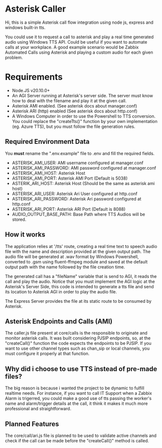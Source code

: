 # Asterisk Caller

Hi, this is a simple Asterisk call flow integration using node js, express and windows built-in tts.

You could use it to request a call to asterisk and play a real time generated audio using Windows TTS API. Could be useful if you want to automate calls at your workplace. A good example scenario would be Zabbix Automated Calls using Asterisk and playing a custom audio for each given problem.


# Requirements
* Node.JS v20.10.0+
* An AGI Server running at Asterisk's server side. The server must know how to deal with the filename and play it at the given call.
* Asterisk AMI enabled. (See asterisk docs about manager.conf)
* Asterisk ARI (http) enabled (See asterisk docs about http.conf)
* A Windows Computer in order to use the Powershell to TTS conversion. You could replace the "createTts()" function by your own implementation (eg. Azure TTS), but you must follow the file generation rules.


## Required Environment Data

You <b>must</b> rename the ".env.example" file to .env and fill the required fields.
* ASTERISK_AMI_USER: AMI username configured at manager.conf
* ASTERISK_AMI_PASSWORD: AMI password configured at manager.conf
* ASTERISK_AMI_HOST: Asterisk Host
* ASTERISK_AMI_PORT: Asterisk AMI Port (Default is 5038)
* ASTERIK_ARI_HOST: Asterisk Host (Should be the same as asterisk ami host)
* ASTERISK_ARI_USER: Asterisk Ari User configured at http.conf
* ASTERISK_ARI_PASSWORD: Asterisk Ari password configured at http.conf
* ASTERISK_ARI_PORT: Asterisk ARI Port (Default is 8088)
* AUDIO_OUTPUT_BASE_PATH: Base Path where TTS Audios will be stored.

## How it works

The application relies at '/tts' route, creating a real time text to speech audio file with the name and description provided at the given output path. The audio file will be generated at .wav format by Windows Powershell, converted to .gsm using fluent-ffmpeg module and saved at the default output path with the name followed by the file creation time.

The generated call has a "fileName" variable that is send to AGI, it reads the call and play the audio. Notice that you must implement the AGI logic at the Asterisk's Server Side, this code is intended to generate a tts file and send its location to Asterisk AGI in order to play the audio file.

The Express Server provides the file at its static route to be consumed by Asterisk.

## Asterisk Endpoints and Calls (AMI)

The caller.js file present at core/calls is the responsible to originate and monitor asterisk calls. It was built considering PJSIP endpoints, so, at the "createCall()" function the code expects the endpoints to be PJSIP. If you want to use other channel types such as chan_sip or local channels, you must configure it properly at that function.

## Why did i choose to use TTS instead of pre-made files?

The big reason is because i wanted the project to be dynamic to fulfill realtime needs. For instance, if you want to call IT Support when a Zabbix Alarm is trigerred, you could make a good use of tts passing the worker's name and alarm/trigger details at the call, it think it makes it much more professional and straightforward.

## Planned Features

The core/call/ari.js file is planned to be used to validate active channels and check if the call can be made before the "createCall()" method is called.

